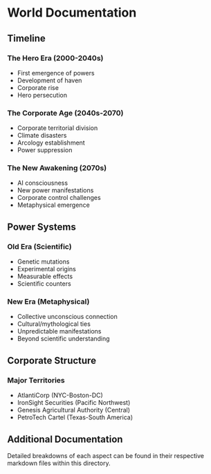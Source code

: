 # World Documentation

## Timeline

### The Hero Era (2000-2040s)
- First emergence of powers
- Development of haven
- Corporate rise
- Hero persecution

### The Corporate Age (2040s-2070)
- Corporate territorial division
- Climate disasters
- Arcology establishment
- Power suppression

### The New Awakening (2070s)
- AI consciousness
- New power manifestations
- Corporate control challenges
- Metaphysical emergence

## Power Systems

### Old Era (Scientific)
- Genetic mutations
- Experimental origins
- Measurable effects
- Scientific counters

### New Era (Metaphysical)
- Collective unconscious connection
- Cultural/mythological ties
- Unpredictable manifestations
- Beyond scientific understanding

## Corporate Structure

### Major Territories
- AtlantiCorp (NYC-Boston-DC)
- IronSight Securities (Pacific Northwest)
- Genesis Agricultural Authority (Central)
- PetroTech Cartel (Texas-South America)

## Additional Documentation
Detailed breakdowns of each aspect can be found in their respective markdown files within this directory.